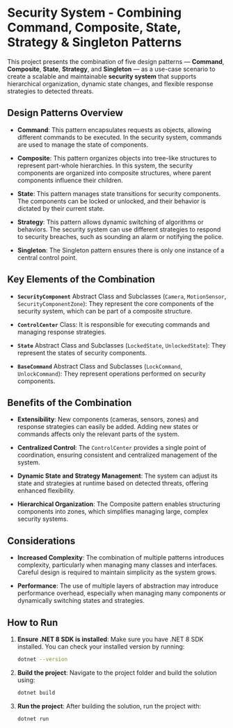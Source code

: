 # Security System - Combining Command, Composite, State, Strategy & Singleton Patterns

This project presents the combination of five design patterns — **Command**, **Composite**, **State**, **Strategy**, and **Singleton** — as a use-case scenario to create a scalable and maintainable **security system** that supports hierarchical organization, dynamic state changes, and flexible response strategies to detected threats.

## Design Patterns Overview

- **Command**: This pattern encapsulates requests as objects, allowing different commands to be executed. In the security system, commands are used to manage the state of components.

- **Composite**: This pattern organizes objects into tree-like structures to represent part-whole hierarchies. In this system, the security components are organized into composite structures, where parent components influence their children.

- **State**: This pattern manages state transitions for security components. The components can be locked or unlocked, and their behavior is dictated by their current state.

- **Strategy**: This pattern allows dynamic switching of algorithms or behaviors. The security system can use different strategies to respond to security breaches, such as sounding an alarm or notifying the police.

- **Singleton**: The Singleton pattern ensures there is only one instance of a central control point.

## Key Elements of the Combination

- **`SecurityComponent`** Abstract Class and Subclasses (`Camera`, `MotionSensor`, `SecurityComponentZone`): They represent the core components of the security system, which can be part of a composite structure.

- **`ControlCenter`** Class: It is responsible for executing commands and managing response strategies.

- **`State`** Abstract Class and Subclasses (`LockedState`, `UnlockedState`): They represent the states of security components.

- **`BaseCommand`** Abstract Class and Subclasses (`LockCommand`, `UnlockCommand`): They represent operations performed on security components.

## Benefits of the Combination

- **Extensibility**: New components (cameras, sensors, zones) and response strategies can easily be added. Adding new states or commands affects only the relevant parts of the system.

- **Centralized Control**: The `ControlCenter` provides a single point of coordination, ensuring consistent and centralized management of the system.

- **Dynamic State and Strategy Management**: The system can adjust its state and strategies at runtime based on detected threats, offering enhanced flexibility.

- **Hierarchical Organization**: The Composite pattern enables structuring components into zones, which simplifies managing large, complex security systems.

## Considerations

- **Increased Complexity**: The combination of multiple patterns introduces complexity, particularly when managing many classes and interfaces. Careful design is required to maintain simplicity as the system grows.

- **Performance**: The use of multiple layers of abstraction may introduce performance overhead, especially when managing many components or dynamically switching states and strategies.

## How to Run

1. **Ensure .NET 8 SDK is installed**: Make sure you have .NET 8 SDK installed. You can check your installed version by running:

   ```bash
   dotnet --version
   ```

2. **Build the project**: Navigate to the project folder and build the solution using:

   ```bash
   dotnet build
   ```

3. **Run the project**: After building the solution, run the project with:

   ```bash
   dotnet run
   ```
